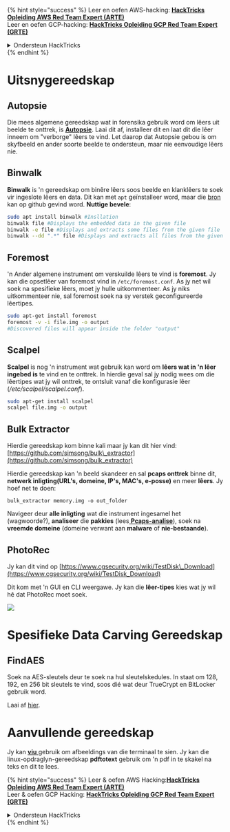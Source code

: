 {% hint style="success" %}
Leer en oefen AWS-hacking: <img src="/.gitbook/assets/arte.png" alt="" data-size="line">[**HackTricks Opleiding AWS Red Team Expert (ARTE)**](https://training.hacktricks.xyz/courses/arte)<img src="/.gitbook/assets/arte.png" alt="" data-size="line">\
Leer en oefen GCP-hacking: <img src="/.gitbook/assets/grte.png" alt="" data-size="line">[**HackTricks Opleiding GCP Red Team Expert (GRTE)**<img src="/.gitbook/assets/grte.png" alt="" data-size="line">](https://training.hacktricks.xyz/courses/grte)

<details>

<summary>Ondersteun HackTricks</summary>

* Controleer die [**inskrywingsplanne**](https://github.com/sponsors/carlospolop)!
* **Sluit aan by die** 💬 [**Discord-groep**](https://discord.gg/hRep4RUj7f) of die [**telegram-groep**](https://t.me/peass) of **volg** ons op **Twitter** 🐦 [**@hacktricks\_live**](https://twitter.com/hacktricks\_live)**.**
* **Deel hacktruuks deur PR's in te dien by die** [**HackTricks**](https://github.com/carlospolop/hacktricks) en [**HackTricks Cloud**](https://github.com/carlospolop/hacktricks-cloud) github-opslag.

</details>
{% endhint %}


# Uitsnygereedskap

## Autopsie

Die mees algemene gereedskap wat in forensika gebruik word om lêers uit beelde te onttrek, is [**Autopsie**](https://www.autopsy.com/download/). Laai dit af, installeer dit en laat dit die lêer inneem om "verborge" lêers te vind. Let daarop dat Autopsie gebou is om skyfbeeld en ander soorte beelde te ondersteun, maar nie eenvoudige lêers nie.

## Binwalk <a id="binwalk"></a>

**Binwalk** is 'n gereedskap om binêre lêers soos beelde en klanklêers te soek vir ingeslote lêers en data.
Dit kan met `apt` geïnstalleer word, maar die [bron](https://github.com/ReFirmLabs/binwalk) kan op github gevind word.
**Nuttige bevele**:
```bash
sudo apt install binwalk #Insllation
binwalk file #Displays the embedded data in the given file
binwalk -e file #Displays and extracts some files from the given file
binwalk --dd ".*" file #Displays and extracts all files from the given file
```
## Foremost

'n Ander algemene instrument om verskuilde lêers te vind is **foremost**. Jy kan die opsetlêer van foremost vind in `/etc/foremost.conf`. As jy net wil soek na spesifieke lêers, moet jy hulle uitkommenteer. As jy niks uitkommenteer nie, sal foremost soek na sy verstek geconfigureerde lêertipes.
```bash
sudo apt-get install foremost
foremost -v -i file.img -o output
#Discovered files will appear inside the folder "output"
```
## **Scalpel**

**Scalpel** is nog 'n instrument wat gebruik kan word om **lêers wat in 'n lêer ingebed is** te vind en te onttrek. In hierdie geval sal jy nodig wees om die lêertipes wat jy wil onttrek, te ontsluit vanaf die konfigurasie lêer \(_/etc/scalpel/scalpel.conf_\).
```bash
sudo apt-get install scalpel
scalpel file.img -o output
```
## Bulk Extractor

Hierdie gereedskap kom binne kali maar jy kan dit hier vind: [https://github.com/simsong/bulk\_extractor](https://github.com/simsong/bulk_extractor)

Hierdie gereedskap kan 'n beeld skandeer en sal **pcaps onttrek** binne dit, **netwerk inligting\(URL's, domeine, IP's, MAC's, e-posse\)** en meer **lêers**. Jy hoef net te doen:
```text
bulk_extractor memory.img -o out_folder
```
Navigeer deur **alle inligting** wat die instrument ingesamel het \(wagwoorde?\), **analiseer** die **pakkies** \(lees[ **Pcaps-analise**](../pcap-inspection/)\), soek na **vreemde domeine** \(domeine verwant aan **malware** of **nie-bestaande**\).

## PhotoRec

Jy kan dit vind op [https://www.cgsecurity.org/wiki/TestDisk\_Download](https://www.cgsecurity.org/wiki/TestDisk_Download)

Dit kom met 'n GUI en CLI weergawe. Jy kan die **lêer-tipes** kies wat jy wil hê dat PhotoRec moet soek.

![](../../../.gitbook/assets/image%20%28524%29.png)

# Spesifieke Data Carving Gereedskap

## FindAES

Soek na AES-sleutels deur te soek na hul sleutelskedules. In staat om 128, 192, en 256 bit sleutels te vind, soos dié wat deur TrueCrypt en BitLocker gebruik word.

Laai af [hier](https://sourceforge.net/projects/findaes/).

# Aanvullende gereedskap

Jy kan [**viu** ](https://github.com/atanunq/viu)gebruik om afbeeldings van die terminaal te sien.
Jy kan die linux-opdraglyn-gereedskap **pdftotext** gebruik om 'n pdf in te skakel na teks en dit te lees.



{% hint style="success" %}
Leer & oefen AWS Hacking:<img src="/.gitbook/assets/arte.png" alt="" data-size="line">[**HackTricks Opleiding AWS Red Team Expert (ARTE)**](https://training.hacktricks.xyz/courses/arte)<img src="/.gitbook/assets/arte.png" alt="" data-size="line">\
Leer & oefen GCP Hacking: <img src="/.gitbook/assets/grte.png" alt="" data-size="line">[**HackTricks Opleiding GCP Red Team Expert (GRTE)**<img src="/.gitbook/assets/grte.png" alt="" data-size="line">](https://training.hacktricks.xyz/courses/grte)

<details>

<summary>Ondersteun HackTricks</summary>

* Kyk na die [**inskrywingsplanne**](https://github.com/sponsors/carlospolop)!
* **Sluit aan by die** 💬 [**Discord-groep**](https://discord.gg/hRep4RUj7f) of die [**telegram-groep**](https://t.me/peass) of **volg** ons op **Twitter** 🐦 [**@hacktricks\_live**](https://twitter.com/hacktricks\_live)**.**
* **Deel haktruuks deur PR's in te dien by die** [**HackTricks**](https://github.com/carlospolop/hacktricks) en [**HackTricks Cloud**](https://github.com/carlospolop/hacktricks-cloud) github-opslag.

</details>
{% endhint %}
